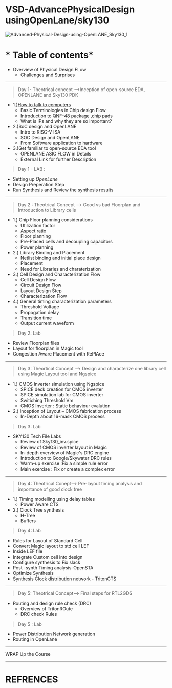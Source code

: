 # VSD-AdvancePhysicalDesign usingOpenLane/sky130

![Advanced-Physical-Design-using-OpenLANE_Sky130_1](https://user-images.githubusercontent.com/69396127/134968815-f1295221-93d3-402c-a573-fecc71c85342.png)

# * Table of contents*
* Overview of Physical Design FLow
     - Challenges and Surprises 
---
>Day 1- Theotrical concept -->Inception of open-source EDA, OPENLANE and Sky130 PDK        
* 1.)[How to talk to computers](https://github.com/Gourav0486/VSD-AdvancePDdesign-sky130/edit/main/README.md)
    * Basic Terminologies in Chip design Flow
    * Introduction to QNF-48 package ,chip pads
    * What is IPs and why they are so important?             
* 2.)SoC design and OpenLANE
    * Intro to RISC-V ISA 
    * SOC Design and OpenLANE
    * From Software application to hardware        
* 3.)Get familiar to open-source EDA tool
    * OPENLANE ASIC FLOW in Details
    * External Link for further Description
> Day 1 - LAB : 
* Setting up _OpenLane_
* Design Preperation Step
* Run Synthesis and Review the synthesis results
---
> Day 2 : Theotrical Concept -->  Good vs bad Floorplan and Introduction to Library cells
* 1.) Chip Floor planning considerations
    * Utilization factor 
    * Aspect ratio
    * Floor planning 
    * Pre-Placed cells and decoupling capacitors
    * Power planning 
* 2.) Library Binding and Placement
    * Netlist binding and initial place design
    * Placement
    * Need for Libraries and charaterization 
* 3.) Cell Design and Characterization Flow
    * Cell Design Flow
    * Circuit Design Flow
    * Layout Design Step
    * Characterization Flow
* 4.) General timing characterization parameters
    * Threshold Voltage
    * Propogation delay
    * Transition time
    * Output current waveform
> Day 2: Lab 
* Review Floorplan files 
* Layout for floorplan in Magic tool
* Congestion Aware Placement with RePlAce
---
> Day 3: Theortical Concept --> Design and characterize one library cell using Magic Layout tool and Ngspice
* 1.) CMOS Inverter simulation using Ngspice 
    * SPICE deck creation for CMOS inverter
    * SPICE simulation lab for CMOS inverter
    * Switiching Threshold Vm
    * CMOS Inverter : Static behaviour evalution
* 2.) Inception of Layout – CMOS fabrication process
    * In-Depth about 16-mask CMOS process 
> Day 3: Lab 
* SKY130 Tech File Labs
    *  Review of Sky130_inv.spice
    *  Review of CMOS inverter layout in Magic
    * In-depth overview of Magic's DRC engine
    * Introduction to Google/Skywater DRC rules
    * Warm-up exercise :Fix  a simple rule error
    * Main exercise  : Fix or create a complex error
---
> Day 4: Theotrical Conept--> Pre-layout timing analysis and importance of good clock tree   
* 1.) Timing modelling using delay tables
    *  Power Aware CTS
* 2.) Clock Tree synthesis
    * H-Tree
    * Buffers
> Day 4: Lab
* Rules for Layout of Standard Cell
* Convert Magic layout to std cell LEF
* Inside LEF file
* Integrate Custom cell into design
* Configure synthesis to Fix slack
* Post -synth Timing analysis-OpenSTA
* Optimize Synthesis 
* Synthesis Clock distribution network - TritonCTS
---
>Day 5: Theotrical Concept--> Final steps for RTL2GDS
* Routing and design rule check (DRC) 
    * Overview of TritonROute 
    * DRC check Rules
>Day 5 : Lab
* Power Distribution Network generation
* Routing in OpenLane

---
WRAP Up the Course

---
# REFRENCES



